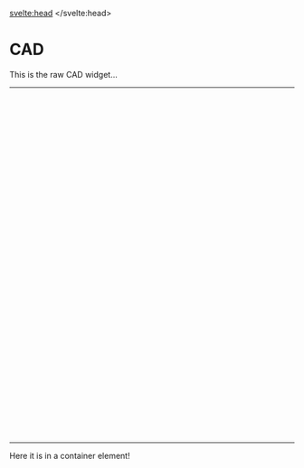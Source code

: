<svelte:head>
    <title>Demo - CAD</title>
</svelte:head>

<script>
    import { Container } from "$lib/layout";
    import { CAD } from "$lib/widgets";
</script>

# CAD

This is the raw CAD widget...

---

<div style="width: 100%; height: 600px;">
    <CAD geometry="https://cdn.bojit.org/files/glb/kinectIP.glb" />
</div>

---

Here it is in a container element!

<Container>
    <CAD geometry="https://cdn.bojit.org/files/glb/BOJIT_V3.glb"/>
</Container>

